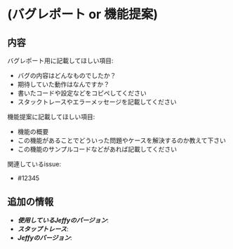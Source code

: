 # (バグレポート or 機能提案)

## 内容

バグレポート用に記載してほしい項目:
* バグの内容はどんなものでしたか？
* 期待していた動作はなんですか？
* 書いたコードや設定などをコピペしてください
* スタックトレースやエラーメッセージを記載してください

機能提案に記載してほしい項目:
* 機能の概要
* この機能があることでどういった問題やケースを解決するのか教えて下さい
* この機能のサンプルコードなどがあれば記載してください

関連しているissue:
* #12345

## 追加の情報
* ***使用しているJeffyのバージョン***:
* ***スタップトレース***:
* ***Jeffyのバージョン***: